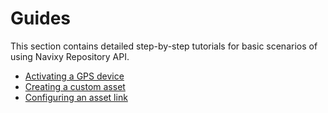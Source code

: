 # Guides

This section contains detailed step-by-step tutorials for basic scenarios of using Navixy Repository API.

* [Activating a GPS device](activating-a-gps-device.md)
* [Creating a custom asset](creating-a-custom-asset.md)
* [Configuring an asset link](configuring-an-asset-link.md)
